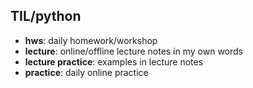 ## TIL/python 

- **hws**: daily homework/workshop
- **lecture**: online/offline lecture notes in my own words
- **lecture practice**: examples in lecture notes
- **practice**: daily online practice

